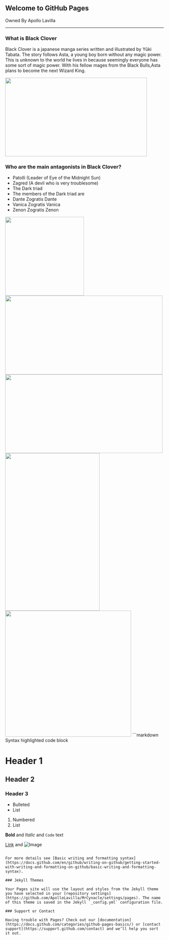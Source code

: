 ## Welcome to GitHub Pages

Owned By Apollo Lavilla

---
### What is Black Clover
Black Clover is a japanese manga series written and illustrated by Yūki Tabata. The story follows Asta, a young boy born without any magic power. This is unknown to the world he lives in because seemingly everyone has some sort of magic power. With his fellow mages from the Black Bulls,Asta plans to become the next Wizard King.

 <img src="https://images-ext-2.discordapp.net/external/tJclrRNo12406HKy5qzrG_Bno68cW39CLAt9yI9TvRc/https/cdn-longterm.mee6.xyz/plugins/commands/images/421432624402268160/03cf7d42ae0e3d235d6821be782005ecd73cac2394138cb93c537207857c9c51.jpeg?width=1191&height=670" width="450" height="250">
 
### Who are the main antagonists in Black Clover?
- Patolli (Leader of Eye of the Midnight Sun)
- Zagred (A devil who is very troublesome)
- The Dark triad
- The members of the Dark triad are 
- Dante Zogratis Dante	
- Vanica Zogratis Vanica	
- Zenon Zogratis Zenon
<img src="https://preview.redd.it/1wj6tvhl4ak51.png?width=640&crop=smart&auto=webp&s=3f138910ed4bac5cca6c622df0eb593ddd552112" width="250" height="250">
<img src="https://static3.srcdn.com/wordpress/wp-content/uploads/2022/02/black-clover-devil-zagred.jpg?q=50&fit=crop&w=740&h=370&dpr=1.5" width="500" height="250">
<img src="https://static0.srcdn.com/wordpress/wp-content/uploads/2022/02/Black-Clover-Dante.jpg?q=50&fit=crop&w=740&h=370&dpr=1.5" width="500" height="250">
<img src="https://static.wikia.nocookie.net/blackclover/images/f/f6/Vanica_anime_profile.png/revision/latest?cb=20210324181615" width="300" height="500">
<img src="https://preview.redd.it/yh2bf9scr9q71.png?width=640&crop=smart&auto=webp&s=b841121342d51eb92ed5457e615b4555c6e13782" width="400" height="400">
```markdown
Syntax highlighted code block

# Header 1
## Header 2
### Header 3

- Bulleted
- List

1. Numbered
2. List

**Bold** and _Italic_ and `Code` text

[Link](url) and ![Image](src)
```

For more details see [Basic writing and formatting syntax](https://docs.github.com/en/github/writing-on-github/getting-started-with-writing-and-formatting-on-github/basic-writing-and-formatting-syntax).

### Jekyll Themes

Your Pages site will use the layout and styles from the Jekyll theme you have selected in your [repository settings](https://github.com/ApolloLavilla/MrCynacle/settings/pages). The name of this theme is saved in the Jekyll `_config.yml` configuration file.

### Support or Contact

Having trouble with Pages? Check out our [documentation](https://docs.github.com/categories/github-pages-basics/) or [contact support](https://support.github.com/contact) and we’ll help you sort it out.
